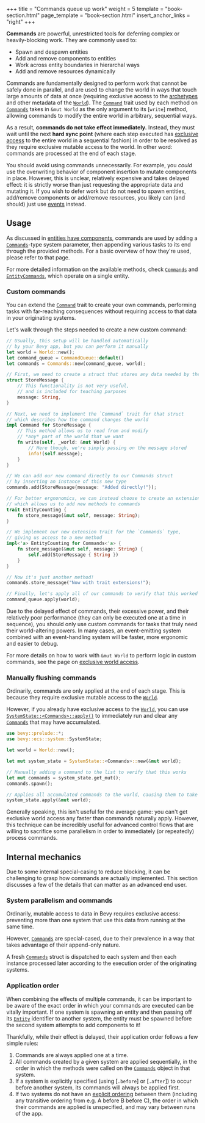 +++
title = "Commands queue up work"
weight = 5
template = "book-section.html"
page_template = "book-section.html"
insert_anchor_links = "right"
+++

**Commands** are powerful, unrestricted tools for deferring complex or heavily-blocking work.
They are commonly used to:

- Spawn and despawn entities
- Add and remove components to entities
- Work across entity boundaries in hierarchal ways
- Add and remove resources dynamically

Commands are fundamentally designed to perform work that cannot be safely done in parallel, and are used to change the world in ways that touch large amounts of data at once (requiring exclusive access to the [archetypes](../../game-logic/system-ordering/_index.md) and other metadata of the [`World`]).
The [`Command`] trait used by each method on [`Commands`] takes in `&mut World` as the only argument to its [`write`] method, allowing commands to modify the entire world in arbitrary, sequential ways.

As a result, **commands do not take effect immediately.**
Instead, they must wait until the next **hard sync point** (where each step executed has  [exclusive access](../exclusive-world-access/_index.md) to the entire world in a sequential fashion) in order to be resolved as they require exclusive mutable access to the world.
In other word: commands are processed at the end of each stage.

You should avoid using commands unnecessarily.
For example, you *could* use the overwriting behavior of component insertion to mutate components in place.
However, this is unclear, relatively expensive and takes delayed effect: it is strictly worse than just requesting the appropriate data and mutating it.
If you wish to defer work but do not need to spawn entities, add/remove components or add/remove resources, you likely can (and should) just use [events](../../game-logic/events/_index.md) instead.

[`Command`]: https://docs.rs/bevy/latest/bevy/ecs/system/trait.Command.html
[`Commands`]: https://docs.rs/bevy/latest/bevy/ecs/system/struct.Commands.html
[`World`]: https://docs.rs/bevy/latest/bevy/ecs/world/struct.World.html

## Usage

As discussed in [entities have components](../entities-components/_index.md), commands are used by adding a [`Commands`]-type system parameter, then appending various tasks to its end through the provided methods.
For a basic overview of how they're used, please refer to that page.

For more detailed information on the available methods, check [`Commands`] and [`EntityCommands`], which operate on a single entity.

[`EntityCommands`]: https://docs.rs/bevy/latest/bevy/ecs/system/struct.EntityCommands.html

### Custom commands

You can extend the [`Command`] trait to create your own commands, performing tasks with far-reaching consequences without requiring access to that data in your originating systems.

Let's walk through the steps needed to create a new custom command:

```rust
// Usually, this setup will be handled automatically
// by your Bevy app, but you can perform it manually
let world = World::new();
let command_queue = CommandQueue::default()
let commands = Commands::new(command_queue, world);

// First, we need to create a struct that stores any data needed by the command
struct StoreMessage {
    // This functionality is not very useful,
    // and is included for teaching purposes
    message: String,
}

// Next, we need to implement the `Command` trait for that struct
// which describes how the command changes the world
impl Command for StoreMessage {
    // This method allows us to read from and modify
    // *any* part of the world that we want
    fn write(self, _world: &mut World) {
        // Here though, we're simply passing on the message stored
        info!(self.message);
    }
}

// We can add our new command directly to our Commands struct
// by inserting an instance of this new type
commands.add(StoreMessage{message: "Added directly!"});

// For better ergnonomics, we can instead choose to create an extension trait,
// which allows us to add new methods to commands
trait EntityCounting {
    fn store_message(&mut self, message: String);
}

// We implement our new extension trait for the `Commands` type,
// giving us access to a new method
impl<'a> EntityCounting for Commands<'a> {
    fn store_message(&mut self, message: String) {
        self.add(StoreMessage { String })
    }
}

// Now it's just another method!
commands.store_message("Now with trait extensions!");

// Finally, let's apply all of our commands to verify that this worked as we hoped
command_queue.apply(world);
```

Due to the delayed effect of commands, their excessive power, and their relatively poor performance (they can only be executed one at a time in sequence), you should only use custom commands for tasks that truly need their world-altering powers.
In many cases, an event-emitting system combined with an event-handling system will be faster, more ergonomic and easier to debug.

For more details on how to work with `&mut World` to perform logic in custom commands, see the page on [exclusive world access](../exclusive-world-access/_index.md).

### Manually flushing commands

Ordinarily, commands are only applied at the end of each stage.
This is because they require exclusive mutable access to the [`World`].

However, if you already have exclusive access to the [`World`], you can use [`SystemState::<Commands>::apply()`] to immediately run and clear any [`Commands`] that may have accumulated.

```rust
use bevy::prelude::*;
use bevy::ecs::system::SystemState;

let world = World::new();

let mut system_state = SystemState::<Commands>::new(&mut world);

// Manually adding a command to the list to verify that this works
let mut commands = system_state.get_mut();
commands.spawn();

// Applies all accumulated commands to the world, causing them to take immediate effect
system_state.apply(&mut world);
```

Generally speaking, this isn't useful for the average game: you can't get exclusive world access any faster than commands naturally apply.
However, this technique can be incredibly useful for advanced control flows that are willing to sacrifice some parallelism in order to immediately (or repeatedly) process commands.

[`SystemState::<Commands>::apply()`]: https://docs.rs/bevy/latest/bevy/ecs/system/struct.SystemState#method.apply

## Internal mechanics

Due to some internal special-casing to reduce blocking, it can be challenging to grasp how commands are actually implemented.
This section discusses a few of the details that can matter as an advanced end user.

### System parallelism and commands

Ordinarily, mutable access to data in Bevy requires exclusive access: preventing more than one system that use this data from running at the same time.

However, [`Commands`] are special-cased, due to their prevalence in a way that takes advantage of their append-only nature.

A fresh [`Commands`] struct is dispatched to each system and then each instance processed later according to the execution order of the originating systems.

### Application order

When combining the effects of multiple commands, it can be important to be aware of the exact order in which your commands are executed can be vitally important.
If one system is spawning an entity and then passing off its [`Entity`] identifier to another system, the entity must be spawned before the second system attempts to add components to it!

Thankfully, while their effect is delayed, their application order follows a few simple rules:

1. Commands are always applied one at a time.
2. All commands created by a given system are applied sequentially, in the order in which the methods were called on the [`Commands`] object in that system.
3. If a system is explicitly specified (using [`.before`] or [`.after`]) to occur before another system, its commands will always be applied first.
4. If two systems do not have an [explicit ordering](../../game-logic/system-ordering/_index.md) between them (including any transitive ordering from e.g. A before B before C), the order in which their commands are applied is unspecified, and may vary between runs of the app.

[`Entity`]: https://docs.rs/bevy/latest/bevy/ecs/entity/struct.Entity.html

